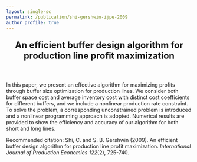 ```yaml
---
layout: single-sc
permalink: /publication/shi-gershwin-ijpe-2009
author_profile: true
---
```


<header>
<p style="font-size: 24px;"><b>An efficient buffer design algorithm for production line profit maximization</b></p>
</header>

In this paper, we present an effective algorithm for maximizing profits through buffer size optimization for production lines. We consider both buffer space cost and average inventory cost with distinct cost coefficients for different buffers, and we include a nonlinear production rate constraint. To solve the problem, a corresponding unconstrained problem is introduced and a nonlinear programming approach is adopted. Numerical results are provided to show the efficiency and accuracy of our algorithm for both short and long lines.

<p style="font-size: 14px;">Recommended citation: Shi, C. and S. B. Gershwin (2009). An efficient buffer design algorithm for production line profit maximization. <i>International Journal of Production Economics 122</i>(2), 725-740.</p>
